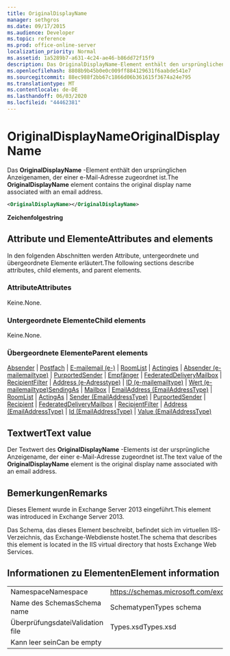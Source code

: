 ```yaml
---
title: OriginalDisplayName
manager: sethgros
ms.date: 09/17/2015
ms.audience: Developer
ms.topic: reference
ms.prod: office-online-server
localization_priority: Normal
ms.assetid: 1a5289b7-a631-4c24-ae46-b86dd72f15f9
description: Das OriginalDisplayName-Element enthält den ursprünglichen Anzeigenamen, der einer e-Mail-Adresse zugeordnet ist.
ms.openlocfilehash: 8808b9b45b0e0c009ff884129631f6aabde541e7
ms.sourcegitcommit: 88ec988f2bb67c1866d06b361615f3674a24e795
ms.translationtype: MT
ms.contentlocale: de-DE
ms.lasthandoff: 06/03/2020
ms.locfileid: "44462381"
---
```

# <a name="originaldisplayname"></a><span data-ttu-id="2c7b9-103">OriginalDisplayName</span><span class="sxs-lookup"><span data-stu-id="2c7b9-103">OriginalDisplayName</span></span>

<span data-ttu-id="2c7b9-104">Das **OriginalDisplayName** -Element enthält den ursprünglichen Anzeigenamen, der einer e-Mail-Adresse zugeordnet ist.</span><span class="sxs-lookup"><span data-stu-id="2c7b9-104">The **OriginalDisplayName** element contains the original display name associated with an email address.</span></span> 
  
```XML
<OriginalDisplayName></OriginalDisplayName>
```

 <span data-ttu-id="2c7b9-105">**Zeichenfolge**</span><span class="sxs-lookup"><span data-stu-id="2c7b9-105">**string**</span></span>
## <a name="attributes-and-elements"></a><span data-ttu-id="2c7b9-106">Attribute und Elemente</span><span class="sxs-lookup"><span data-stu-id="2c7b9-106">Attributes and elements</span></span>

<span data-ttu-id="2c7b9-107">In den folgenden Abschnitten werden Attribute, untergeordnete und übergeordnete Elemente erläutert.</span><span class="sxs-lookup"><span data-stu-id="2c7b9-107">The following sections describe attributes, child elements, and parent elements.</span></span>
  
### <a name="attributes"></a><span data-ttu-id="2c7b9-108">Attribute</span><span class="sxs-lookup"><span data-stu-id="2c7b9-108">Attributes</span></span>

<span data-ttu-id="2c7b9-109">Keine.</span><span class="sxs-lookup"><span data-stu-id="2c7b9-109">None.</span></span>
  
### <a name="child-elements"></a><span data-ttu-id="2c7b9-110">Untergeordnete Elemente</span><span class="sxs-lookup"><span data-stu-id="2c7b9-110">Child elements</span></span>

<span data-ttu-id="2c7b9-111">Keine.</span><span class="sxs-lookup"><span data-stu-id="2c7b9-111">None.</span></span>
  
### <a name="parent-elements"></a><span data-ttu-id="2c7b9-112">Übergeordnete Elemente</span><span class="sxs-lookup"><span data-stu-id="2c7b9-112">Parent elements</span></span>

<span data-ttu-id="2c7b9-113">[Absender](sendingas.md)  |  [Postfach](mailbox.md)  |  [E-mailemail (e-)](emailaddress-emailaddresstype.md)  |  [RoomList](roomlist.md)  |  [Actingies](actingas.md)  |  [Absender (e-mailemailtype)](sender-emailaddresstype.md)  |  [PurportedSender](purportedsender.md)  |  [Empfänger](recipient.md)  |  [FederatedDeliveryMailbox](federateddeliverymailbox.md)  |  [RecipientFilter](recipientfilter.md)  |  [Address (e-Adresstype)](address-emailaddresstype.md)  |  [ID (e-mailemailtype)](id-emailaddresstype.md)  |  [Wert (e-mailemailtype)](value-emailaddresstype.md)</span><span class="sxs-lookup"><span data-stu-id="2c7b9-113">[SendingAs](sendingas.md) | [Mailbox](mailbox.md) | [EmailAddress (EmailAddressType)](emailaddress-emailaddresstype.md) | [RoomList](roomlist.md) | [ActingAs](actingas.md) | [Sender (EmailAddressType)](sender-emailaddresstype.md) | [PurportedSender](purportedsender.md) | [Recipient](recipient.md) | [FederatedDeliveryMailbox](federateddeliverymailbox.md) | [RecipientFilter](recipientfilter.md) | [Address (EmailAddressType)](address-emailaddresstype.md) | [Id (EmailAddressType)](id-emailaddresstype.md) | [Value (EmailAddressType)](value-emailaddresstype.md)</span></span>
  
## <a name="text-value"></a><span data-ttu-id="2c7b9-114">Textwert</span><span class="sxs-lookup"><span data-stu-id="2c7b9-114">Text value</span></span>

<span data-ttu-id="2c7b9-115">Der Textwert des **OriginalDisplayName** -Elements ist der ursprüngliche Anzeigename, der einer e-Mail-Adresse zugeordnet ist.</span><span class="sxs-lookup"><span data-stu-id="2c7b9-115">The text value of the **OriginalDisplayName** element is the original display name associated with an email address.</span></span> 
  
## <a name="remarks"></a><span data-ttu-id="2c7b9-116">Bemerkungen</span><span class="sxs-lookup"><span data-stu-id="2c7b9-116">Remarks</span></span>

<span data-ttu-id="2c7b9-117">Dieses Element wurde in Exchange Server 2013 eingeführt.</span><span class="sxs-lookup"><span data-stu-id="2c7b9-117">This element was introduced in Exchange Server 2013.</span></span>
  
<span data-ttu-id="2c7b9-118">Das Schema, das dieses Element beschreibt, befindet sich im virtuellen IIS-Verzeichnis, das Exchange-Webdienste hostet.</span><span class="sxs-lookup"><span data-stu-id="2c7b9-118">The schema that describes this element is located in the IIS virtual directory that hosts Exchange Web Services.</span></span>
  
## <a name="element-information"></a><span data-ttu-id="2c7b9-119">Informationen zu Elementen</span><span class="sxs-lookup"><span data-stu-id="2c7b9-119">Element information</span></span>

|||
|:-----|:-----|
|<span data-ttu-id="2c7b9-120">Namespace</span><span class="sxs-lookup"><span data-stu-id="2c7b9-120">Namespace</span></span>  <br/> |https://schemas.microsoft.com/exchange/services/2006/types  <br/> |
|<span data-ttu-id="2c7b9-121">Name des Schemas</span><span class="sxs-lookup"><span data-stu-id="2c7b9-121">Schema name</span></span>  <br/> |<span data-ttu-id="2c7b9-122">Schematypen</span><span class="sxs-lookup"><span data-stu-id="2c7b9-122">Types schema</span></span>  <br/> |
|<span data-ttu-id="2c7b9-123">Überprüfungsdatei</span><span class="sxs-lookup"><span data-stu-id="2c7b9-123">Validation file</span></span>  <br/> |<span data-ttu-id="2c7b9-124">Types.xsd</span><span class="sxs-lookup"><span data-stu-id="2c7b9-124">Types.xsd</span></span>  <br/> |
|<span data-ttu-id="2c7b9-125">Kann leer sein</span><span class="sxs-lookup"><span data-stu-id="2c7b9-125">Can be empty</span></span>  <br/> ||
   

